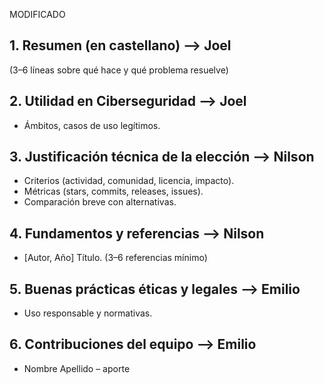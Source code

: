 















































MODIFICADO
## 1. Resumen (en castellano) --> Joel
(3–6 líneas sobre qué hace y qué problema resuelve)



## 2. Utilidad en Ciberseguridad --> Joel
- Ámbitos, casos de uso legítimos.



## 3. Justificación técnica de la elección  --> Nilson 
- Criterios (actividad, comunidad, licencia, impacto).
- Métricas (stars, commits, releases, issues).
- Comparación breve con alternativas.



## 4. Fundamentos y referencias --> Nilson 
- [Autor, Año] Título. (3–6 referencias mínimo)



## 5. Buenas prácticas éticas y legales --> Emilio
- Uso responsable y normativas.



## 6. Contribuciones del equipo  --> Emilio
- Nombre Apellido – aporte